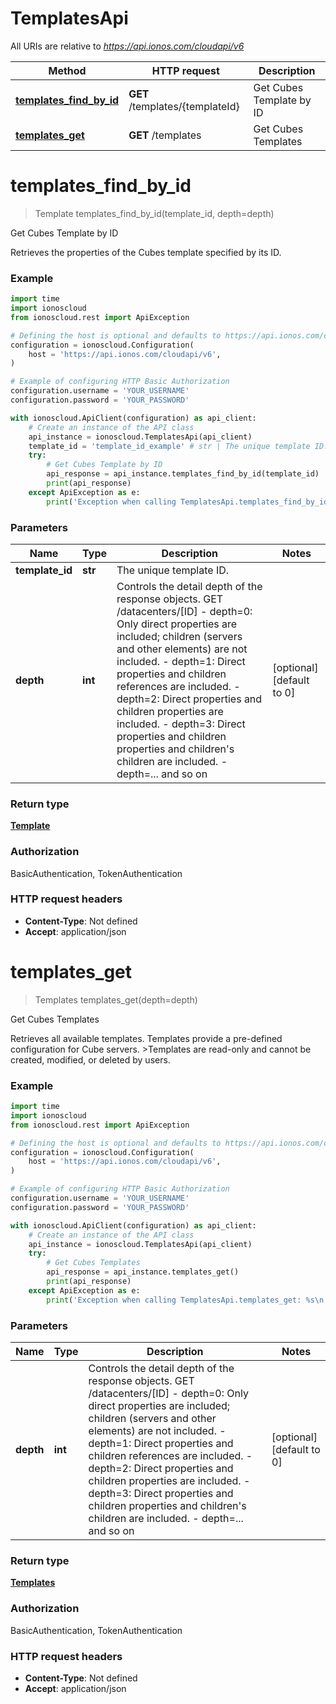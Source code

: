 # TemplatesApi

All URIs are relative to *https://api.ionos.com/cloudapi/v6*

| Method | HTTP request | Description |
| ------------- | ------------- | ------------- |
| [**templates_find_by_id**](TemplatesApi.md#templates_find_by_id) | **GET** /templates/{templateId} | Get Cubes Template by ID |
| [**templates_get**](TemplatesApi.md#templates_get) | **GET** /templates | Get Cubes Templates |


# **templates_find_by_id**
> Template templates_find_by_id(template_id, depth=depth)

Get Cubes Template by ID

Retrieves the properties of the Cubes template specified by its ID.

### Example

```python
import time
import ionoscloud
from ionoscloud.rest import ApiException

# Defining the host is optional and defaults to https://api.ionos.com/cloudapi/v6
configuration = ionoscloud.Configuration(
    host = 'https://api.ionos.com/cloudapi/v6',
)

# Example of configuring HTTP Basic Authorization
configuration.username = 'YOUR_USERNAME'
configuration.password = 'YOUR_PASSWORD'

with ionoscloud.ApiClient(configuration) as api_client:
    # Create an instance of the API class
    api_instance = ionoscloud.TemplatesApi(api_client)
    template_id = 'template_id_example' # str | The unique template ID.
    try:
        # Get Cubes Template by ID
        api_response = api_instance.templates_find_by_id(template_id)
        print(api_response)
    except ApiException as e:
        print('Exception when calling TemplatesApi.templates_find_by_id: %s\n' % e)
```

### Parameters

| Name | Type | Description  | Notes |
| ------------- | ------------- | ------------- | ------------- |
| **template_id** | **str**| The unique template ID. |  |
| **depth** | **int**| Controls the detail depth of the response objects.  GET /datacenters/[ID]  - depth&#x3D;0: Only direct properties are included; children (servers and other elements) are not included.  - depth&#x3D;1: Direct properties and children references are included.  - depth&#x3D;2: Direct properties and children properties are included.  - depth&#x3D;3: Direct properties and children properties and children&#39;s children are included.  - depth&#x3D;... and so on | [optional] [default to 0] |

### Return type

[**Template**](../models/Template.md)

### Authorization

BasicAuthentication, TokenAuthentication

### HTTP request headers

 - **Content-Type**: Not defined
 - **Accept**: application/json

# **templates_get**
> Templates templates_get(depth=depth)

Get Cubes Templates

Retrieves all available templates.  Templates provide a pre-defined configuration for Cube servers.    >Templates are read-only and cannot be created, modified, or deleted by users.

### Example

```python
import time
import ionoscloud
from ionoscloud.rest import ApiException

# Defining the host is optional and defaults to https://api.ionos.com/cloudapi/v6
configuration = ionoscloud.Configuration(
    host = 'https://api.ionos.com/cloudapi/v6',
)

# Example of configuring HTTP Basic Authorization
configuration.username = 'YOUR_USERNAME'
configuration.password = 'YOUR_PASSWORD'

with ionoscloud.ApiClient(configuration) as api_client:
    # Create an instance of the API class
    api_instance = ionoscloud.TemplatesApi(api_client)
    try:
        # Get Cubes Templates
        api_response = api_instance.templates_get()
        print(api_response)
    except ApiException as e:
        print('Exception when calling TemplatesApi.templates_get: %s\n' % e)
```

### Parameters

| Name | Type | Description  | Notes |
| ------------- | ------------- | ------------- | ------------- |
| **depth** | **int**| Controls the detail depth of the response objects.  GET /datacenters/[ID]  - depth&#x3D;0: Only direct properties are included; children (servers and other elements) are not included.  - depth&#x3D;1: Direct properties and children references are included.  - depth&#x3D;2: Direct properties and children properties are included.  - depth&#x3D;3: Direct properties and children properties and children&#39;s children are included.  - depth&#x3D;... and so on | [optional] [default to 0] |

### Return type

[**Templates**](../models/Templates.md)

### Authorization

BasicAuthentication, TokenAuthentication

### HTTP request headers

 - **Content-Type**: Not defined
 - **Accept**: application/json

